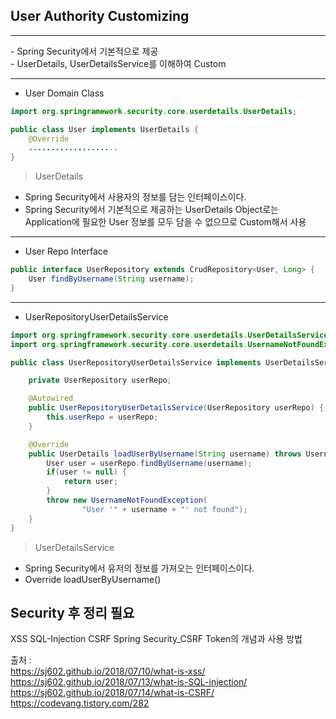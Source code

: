 ## User Authority Customizing
<hr>
- Spring Security에서 기본적으로 제공 <br>
- UserDetails, UserDetailsService를 이해하여 Custom <br>
<hr>

- User Domain Class
```java
import org.springramework.security.core.userdetails.UserDetails;

public class User implements UserDetails {
	@Override
	....................
}
```
> UserDetails
- Spring Security에서 사용자의 정보를 담는 인터페이스이다.
- Spring Security에서 기본적으로 제공하는 UserDetails Object로는 Application에 필요한 User 정보를 모두 담을 수 없으므로 Custom해서 사용
<hr>

- User Repo Interface
```java
public interface UserRepository extends CrudRepository<User, Long> {
    User findByUsername(String username);
}
```
<hr>

- UserRepositoryUserDetailsService
```java
import org.springframework.security.core.userdetails.UserDetailsService;
import org.springframework.security.core.userdetails.UsernameNotFoundException;

public class UserRepositoryUserDetailsService implements UserDetailsService {

    private UserRepository userRepo;

    @Autowired
    public UserRepositoryUserDetailsService(UserRepository userRepo) {
        this.userRepo = userRepo;
    }

    @Override
    public UserDetails loadUserByUsername(String username) throws UsernameNotFoundException {
        User user = userRepo.findByUsername(username);
        if(user != null) {
            return user;
        }
        throw new UsernameNotFoundException(
                "User '" + username + "' not found");
    }
}
```
> UserDetailsService
- Spring Security에서 유저의 정보를 가져오는 인터페이스이다.
- Override loadUserByUsername()

## Security 후 정리 필요
XSS
SQL-Injection
CSRF
Spring Security_CSRF Token의 개념과 사용 방법

출처 : <br>
https://sj602.github.io/2018/07/10/what-is-xss/
https://sj602.github.io/2018/07/13/what-is-SQL-injection/
https://sj602.github.io/2018/07/14/what-is-CSRF/
https://codevang.tistory.com/282